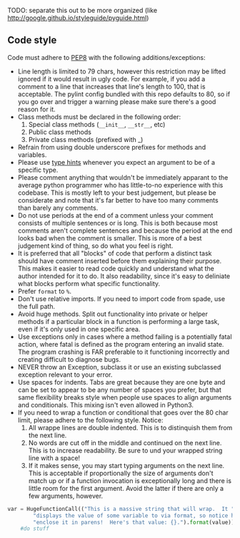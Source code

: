TODO: separate this out to be more organized (like http://google.github.io/styleguide/pyguide.html)

## Code style
Code must adhere to [PEP8][1] with the following additions/exceptions:
  * Line length is limited to 79 chars, however this restriction may be lifted
    ignored if it would result in ugly code.  For example, if you add a comment
    to a line that increases that line's length to 100, that is acceptable.
    The pylint config bundled with this repo defaults to 80, so if you go over
    and trigger a warning please make sure there's a good reason for it.
  * Class methods must be declared in the following order:
      1. Special class methods (`__init__`, `__str__`, etc)
      2. Public class methods
      3. Private class methods (prefixed with _)
  * Refrain from using double underscore prefixes for methods and variables.
  * Please use [type hints][2] whenever you expect an argument to be of a
    specific type.
  * Please comment anything that wouldn't be immediately apparant to the average
    python programmer who has little-to-no experience with this codebase.  This
    is mostly left to your best judgement, but please be considerate and note
    that it's far better to have too many comments than barely any comments.
  * Do not use periods at the end of a comment unless your comment consists of
    multiple sentences or is long.  This is both because most comments aren't
    complete sentences and because the period at the end looks bad when the
    comment is smaller.  This is more of a best judgement kind of thing, so do
    what you feel is right.
  * It is preferred that all "blocks" of code that perform a distinct task
    should have comment inserted before them explaining their purpose.  This
    makes it easier to read code quickly and understand what the author
    intended for it to do.  It also readability, since it's easy to deliniate
    what blocks perform what specific functionality.
  * Prefer `format` to `%`.
  * Don't use relative imports.  If you need to import code from spade, use the
    full path.
  * Avoid huge methods.  Split out functionality into private or helper methods
    if a particular block in a function is performing a large task, even if it's
    only used in one specific area.
  * Use exceptions only in cases where a method failing is a potentially fatal
    action, where fatal is defined as the program entering an invalid state.
    The program crashing is FAR preferable to it functioning incorrectly and
    creating difficult to diagnose bugs.
  * NEVER throw an Exception, subclass it or use an existing subclassed
    exception relevant to your error.
  * Use spaces for indents.  Tabs are great because they are one byte and can
    be set to appear to be any number of spaces you prefer, but that same
    flexibility breaks style when people use spaces to align arguments and
    conditionals.  This mixing isn't even allowed in Python3.
  * If you need to wrap a function or conditional that goes over the 80 char
    limit, please adhere to the following style.  Notice:
      1. All wrappe lines are double indented.  This is to distinquish them
         from the next line.
      2. No words are cut off in the middle and continued on the next line.
         This is to increase readability.  Be sure to und your wrapped string
         line with a space!
      3. If it makes sense, you may start typing arguments on the next line.
         This is acceptable if proportionally the size of arguments don't match
         up or if a function invocation is exceptionally long and there is
         little room for the first argument.  Avoid the latter if there are
         only a few arguments, however.

```python
var = HugeFunctionCall(("This is a massive string that will wrap.  It "
        "displays the value of some variable to via format, so notice how we "
        "enclose it in parens!  Here's that value: {}.").format(value))
    #do stuff
```

[1]:  https://www.python.org/dev/peps/pep-0008/#code-lay-out
[2]:  https://www.python.org/dev/peps/pep-0484/
